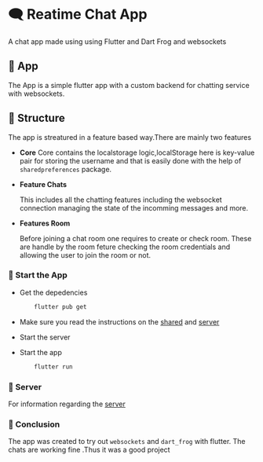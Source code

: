 # 🗨️  Reatime Chat App

A chat app made using using Flutter and Dart Frog and websockets

## :apple: App

The App is a simple flutter app with a custom backend for chatting service with websockets.

## :construction_worker: Structure

The app is streatured in a feature based way.There are mainly two features

- **Core**
    Core contains the localstorage logic,localStorage here is key-value pair for storing the username and that is easily done with the help of `sharedpreferences` package.

- **Feature Chats**
  
    This includes all the chatting features including the websocket connection managing the state of the incomming messages and more.

- **Features Room**

    Before joining a chat room one requires to create or check room. These are handle by the room feture checking the room credentials and allowing the user to join the room or not.

### :racehorse: Start the App

- Get the depedencies

    ```bash
        flutter pub get
    ```

- Make sure you read the instructions on the [shared](./server/packages/shared/README.md) and [server](./server/README.md)

- Start the server
- Start the app

    ```bash
        flutter run
    ```

### :orange: Server

For information regarding the [server](./server/README.md)

### :1234: Conclusion

The app was created to try out `websockets` and `dart_frog` with flutter. The chats are working fine .Thus it was a good project
